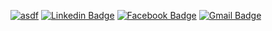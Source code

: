 [![asdf](https://img.shields.io/badge/ko-resume-lightgrey?style=flat-square)](https://www.notion.so/kimhodol/24c6078598aa4ee882c7a1a90db9f53e)
[![Linkedin Badge](https://img.shields.io/badge/-LinkedIn-blue?style=flat-square&logo=Linkedin&logoColor=white&link=https://www.linkedin.com/in/https://www.linkedin.com/in/woonjangahn/)](https://www.linkedin.com/in/woonjangahn/) 
[![Facebook Badge](https://img.shields.io/badge/-Facebook-1877f2?style=flat-square&logo=facebook&logoColor=white&link=https://www.facebook.com/woonjangahn)](https://www.facebook.com/woonjangahn) 
[![Gmail Badge](https://img.shields.io/badge/-Gmail-d14836?style=flat-square&logo=Gmail&logoColor=white&link=mailto:woonjangahn@gmail.com)](mailto:woonjangahn@gmail.com)

